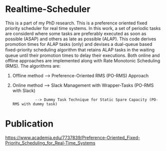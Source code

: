 # Realtime-Scheduler

This is a part of my PhD research. This is a preference oriented fixed priority scheduler for real time systems. In this work, a set of periodic tasks are considerd where some tasks are preferably executed as soon as possible (ASAP) and others as late as possible (ALAP). This code derives promotion times for ALAP tasks (only) and devises a dual-queue based ﬁxed-priority scheduling algorithm that retains ALAP tasks in the waiting queue until their promotion times to delay their executions. Both online and offline approaches are implemented along with Rate Monotonic Scheduling (RMS). The algorithms are:

1. Offline method --> Preference-Oriented RMS (PO-RMS) Approach 
2. Online method --> Slack Management with Wrapper-Tasks (PO-RMS with Slack)

                 --> Dummy Task Technique for Static Spare Capacity (PO-RMS with dummy task)

# Publication

<https://www.academia.edu/7737839/Preference-Oriented_Fixed-Priority_Scheduling_for_Real-Time_Systems>
